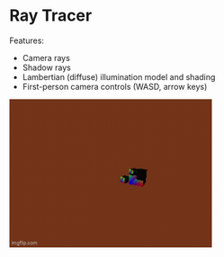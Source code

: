# Ray Tracer

Features:
- Camera rays
- Shadow rays
- Lambertian (diffuse) illumination model and shading
- First-person camera controls (WASD, arrow keys)

![Cubes shadowing each other](shadow_rays.gif)
